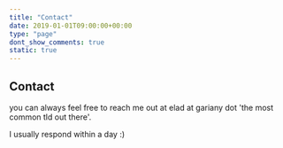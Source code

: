 ```yaml
---
title: "Contact"
date: 2019-01-01T09:00:00+00:00
type: "page"
dont_show_comments: true
static: true
---
```


## Contact

you can always feel free to reach me out at elad at gariany dot 'the most common tld out there'.

I usually respond within a day :)


